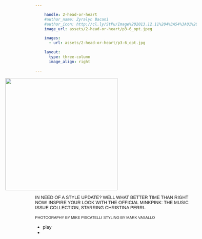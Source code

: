 ```yaml
---

    handle: 2-head-or-heart
    #author_name: Zyralyn Bacani
    #author_icon: http://cl.ly/StPu/Image%202013.12.11%204%3A54%3A01%20pm.png
    image_url: assets/2-head-or-heart/p3-6_opt.jpeg

    images:
      - url: assets/2-head-or-heart/p3-6_opt.jpg

    layout:
      type: three-column
      image_align: right

---
```

<style>
  p { font-family: Arial, Helvetica, sans-serif}
  big { font-size: 130% }
  p > span { font-style: normal; font-size: 100%; }

  #header-image {
    position: relative;
    margin-left: -93px;
    max-width: initial;
    width: 350px;
  }
</style>

<img id="header-image" src="assets/2-head-or-heart/headorheart_RodondoOUTLINE.svg" alt="">

<span>IN NEED OF A STYLE UPDATE? WELL WHAT BETTER TIME THAN RIGHT NOW! INSPIRE YOUR LOOK WITH THE OFFICIAL MINKPINK: THE MUSIC ISSUE COLLECTION, STARRING CHRISTINA PERRI..</span>

<small>PHOTOGRAPHY BY MIKE PISCATELLI</small>
<small>STYLING BY MARK VASALLO</small>

<!-- <figure>
  <figcaption>[MINKPINK Morrocon Tile Tank and Morrocan Tile Short]</figcaption>
</figure> -->

<div id="jquery_jplayer_1" class="cp-jplayer"></div>

<div id="cp_container_1" class="cp-container">
  <div class="cp-buffer-holder"> <!-- .cp-gt50 only needed when buffer is > than 50% -->
  	<div class="cp-buffer-1"></div>
  	<div class="cp-buffer-2"></div>
  </div>
  <div class="cp-progress-holder"> <!-- .cp-gt50 only needed when progress is > than 50% -->
  	<div class="cp-progress-1"></div>
  	<div class="cp-progress-2"></div>
  </div>
  <div class="cp-circle-control"></div>
  <ul class="cp-controls">
  	<li><a class="cp-play" tabindex="1">play</a></li>
  	<li><a class="cp-pause" style="display:none;" tabindex="1">pause</a></li> <!-- Needs the inline style here, or jQuery.show() uses display:inline instead of display:block -->
  </ul>
</div>

<script>
  var myCirclePlayer = new CirclePlayer("#jquery_jplayer_1",{
  	m4a: "/music/assets/Christina Perri - I Believe.m4a"
  },
  {
    cssSelectorAncestor: "#cp_container_1",
    canplay: function() {
      $("#jquery_jplayer_1").jPlayer("play");
    }
  });
</script>
